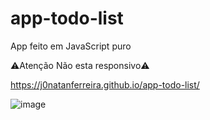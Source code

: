 # app-todo-list

App feito em JavaScript puro

⚠️Atenção Não esta responsivo⚠️

https://j0natanferreira.github.io/app-todo-list/

![image](https://github.com/j0natanferreira/app-todo-list/assets/82197119/bcb0a963-b317-4559-af67-30ab58d86e10)
